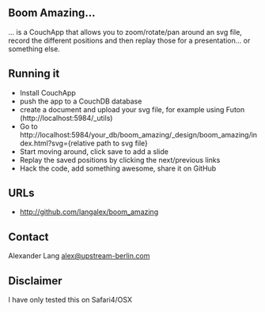 ## Boom Amazing...

... is a CouchApp that allows you to zoom/rotate/pan around an svg file, record the different positions and then replay those for a presentation... or something else.

## Running it

* Install CouchApp
* push the app to a CouchDB database
* create a document and upload your svg file, for example using Futon (http://localhost:5984/_utils)
* Go to http://localhost:5984/your_db/boom_amazing/_design/boom_amazing/index.html?svg={relative path to svg file}
* Start moving around, click save to add a slide
* Replay the saved positions by clicking the next/previous links
* Hack the code, add something awesome, share it on GitHub

## URLs

* http://github.com/langalex/boom_amazing

## Contact

Alexander Lang
alex@upstream-berlin.com

## Disclaimer

I have only tested this on Safari4/OSX